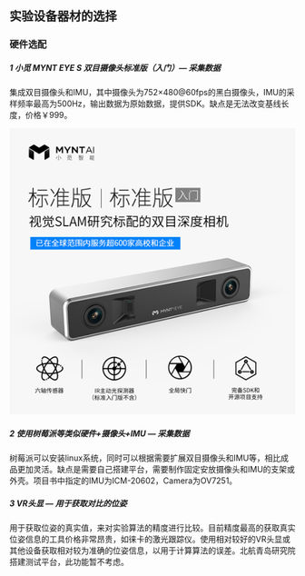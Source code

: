 ## 实验设备器材的选择

### 硬件选配

##### 1 小觅 MYNT EYE S 双目摄像头标准版（入门）— 采集数据

集成双目摄像头和IMU，其中摄像头为752×480@60fps的黑白摄像头，IMU的采样频率最高为500Hz，输出数据为原始数据，提供SDK。缺点是无法改变基线长度，价格￥999。

![mynt-eye-s](assets/mynt-eye-s.png)

##### 2 使用树莓派等类似硬件+摄像头+IMU — 采集数据

树莓派可以安装linux系统，同时可以根据需要扩展双目摄像头和IMU等，相比成品更加灵活。缺点是需要自己搭建平台，需要制作固定安放摄像头和IMU的支架或外壳。项目书中指定的IMU为ICM-20602，Camera为OV7251。

##### 3 VR头显 — 用于获取对比的位姿

用于获取位姿的真实值，来对实验算法的精度进行比较。目前精度最高的获取真实位姿信息的工具价格非常昂贵，如徕卡的激光跟踪仪。使用相对较好的VR头显或其他设备获取相对较为准确的位姿信息，以用于计算算法的误差。北航青岛研究院搭建测试平台，此功能暂不考虑。

